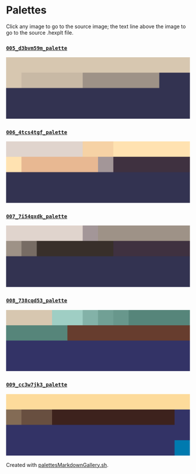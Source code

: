 # Palettes

Click any image to go to the source image; the text line above the image to go to the source .hexplt file.

### [`005_d3bvm59m_palette`](005_d3bvm59m_palette.hexplt)

[ ![005_d3bvm59m_palette.png](005_d3bvm59m_palette.png) ](005_d3bvm59m_palette.png)

### [`006_4tcs4tgf_palette`](006_4tcs4tgf_palette.hexplt)

[ ![006_4tcs4tgf_palette.png](006_4tcs4tgf_palette.png) ](006_4tcs4tgf_palette.png)

### [`007_7i54qxdk_palette`](007_7i54qxdk_palette.hexplt)

[ ![007_7i54qxdk_palette.png](007_7i54qxdk_palette.png) ](007_7i54qxdk_palette.png)

### [`008_738cqd53_palette`](008_738cqd53_palette.hexplt)

[ ![008_738cqd53_palette.png](008_738cqd53_palette.png) ](008_738cqd53_palette.png)

### [`009_cc3w7jk3_palette`](009_cc3w7jk3_palette.hexplt)

[ ![009_cc3w7jk3_palette.png](009_cc3w7jk3_palette.png) ](009_cc3w7jk3_palette.png)

Created with [palettesMarkdownGallery.sh](https://github.com/earthbound19/_ebDev/blob/master/scripts/imgAndVideo/palettesMarkdownGallery.sh).